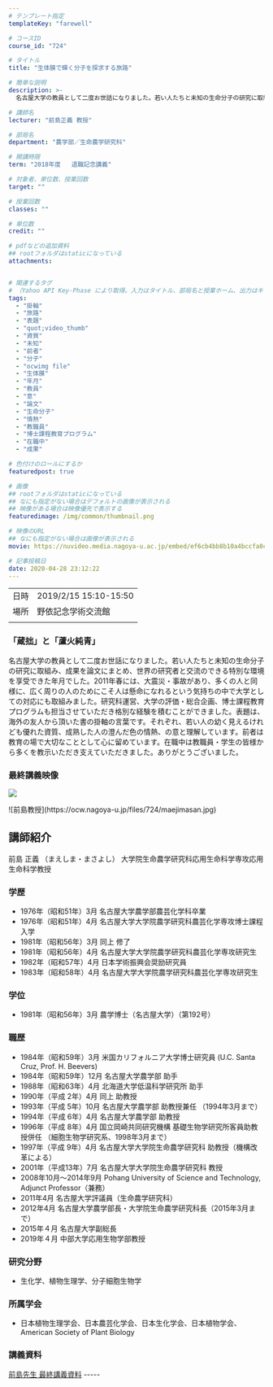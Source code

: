 ```yaml
---
# テンプレート指定
templateKey: "farewell"

# コースID
course_id: "724"

# タイトル
title: "生体膜で輝く分子を探求する旅路"

# 簡単な説明
description: >-
  名古屋大学の教員として二度お世話になりました。若い人たちと未知の生命分子の研究に取組み、成果を論文にまとめ、世界の研究者と交流のできる特別な環境を享受できた年月でした。2011年春には、大震災・事故があり、多くの人と同様に、広く周りの人のためにこそ人は懸命になれるという気持ちの中で大学としての対応にも取組みました。研究科運営、大学の評価・総合企画、博士課程教育プログラムも担当させていただき格別 ....

# 講師名
lecturer: "前島正義 教授"

# 部局名
department: "農学部／生命農学研究科"

# 開講時限
term: "2018年度	退職記念講義"

# 対象者、単位数、授業回数
target: ""

# 授業回数
classes: ""

# 単位数
credit: ""

# pdfなどの追加資料
## rootフォルダはstaticになっている
attachments:


# 関連するタグ
# （Yahoo API Key-Phase により取得。入力はタイトル、部局名と授業ホーム、出力はキーフレーズ（tags））
tags:
  - "掛軸"
  - "旅路"
  - "表題"
  - "quot;video_thumb"
  - "資質"
  - "未知"
  - "前者"
  - "分子"
  - "ocwimg file"
  - "生体膜"
  - "年月"
  - "教員"
  - "意"
  - "論文"
  - "生命分子"
  - "情熱"
  - "教職員"
  - "博士課程教育プログラム"
  - "在職中"
  - "成果"

# 色付けのロールにするか
featuredpost: true

# 画像
## rootフォルダはstaticになっている
## なにも指定がない場合はデフォルトの画像が表示される
## 映像がある場合は映像優先で表示する
featuredimage: /img/common/thumbnail.png

# 映像のURL
## なにも指定がない場合は画像が表示される
movie: https://nuvideo.media.nagoya-u.ac.jp/embed/ef6cb4bb8b10a4bccfa0c40d8e566341d77a35ee

# 記事投稿日
date: 2020-04-28 23:12:22
---
```


|   |   |
|---|---|
| 日時 | 2019/2/15  15:10-15:50 |
| 場所 | 野依記念学術交流館 |
|   |   |


### 「蔵拙」と「蘆火純青」

名古屋大学の教員として二度お世話になりました。若い人たちと未知の生命分子の研究に取組み、成果を論文にまとめ、世界の研究者と交流のできる特別な環境を享受できた年月でした。2011年春には、大震災・事故があり、多くの人と同様に、広く周りの人のためにこそ人は懸命になれるという気持ちの中で大学としての対応にも取組みました。研究科運営、大学の評価・総合企画、博士課程教育プログラムも担当させていただき格別な経験を積むことができました。表題は、海外の友人から頂いた書の掛軸の言葉です。それぞれ、若い人の幼く見えるけれども優れた資質、成熟した人の澄んだ色の情熱、の意と理解しています。前者は教育の場で大切なこととして心に留めています。在職中は教職員・学生の皆様から多くを教示いただき支えていただきました。ありがとうございました。

### 最終講義映像

![](https://ocw.nagoya-u.jp/files/724/video_thumb.png) 


<p>
![前島教授](https://ocw.nagoya-u.jp/files/724/maejimasan.jpg) </p>

## 講師紹介
前島 正義 （まえしま・まさよし） 大学院生命農学研究科応用生命科学専攻応用生命科学教授

### 学歴
* 1976年（昭和51年）3月   名古屋大学農学部農芸化学科卒業
* 1976年（昭和51年）4月   名古屋大学大学院農学研究科農芸化学専攻博士課程入学
* 1981年（昭和56年）3月  同上  修了
* 1981年（昭和56年）4月   名古屋大学大学院農学研究科農芸化学専攻研究生
* 1982年（昭和57年）4月   日本学術振興会奨励研究員
* 1983年（昭和58年）4月   名古屋大学大学院農学研究科農芸化学専攻研究生

### 学位
* 1981年（昭和56年）3月   農学博士（名古屋大学）（第192号）

### 職歴
* 1984年（昭和59年）3月   米国カリフォルニア大学博士研究員 (U.C. Santa Cruz, Prof. H. Beevers)
* 1984年（昭和59年）12月  名古屋大学農学部 助手
* 1988年（昭和63年）4月  北海道大学低温科学研究所 助手
* 1990年（平成 2年）4月   同上  助教授
* 1993年（平成 5年）10月  名古屋大学農学部 助教授兼任 （1994年3月まで）
* 1994年（平成 6年）4月   名古屋大学農学部 助教授
* 1996年（平成 8年）4月  国立岡崎共同研究機構 基礎生物学研究所客員助教授併任 （細胞生物学研究系、1998年3月まで）
* 1997年（平成 9年）4月 名古屋大学大学院生命農学研究科 助教授（機構改革による）
* 2001年（平成13年）7月 名古屋大学大学院生命農学研究科 教授
* 2008年10月〜2014年9月 Pohang University of Science and Technology,  Adjunct Professor（兼務）
* 2011年4月 名古屋大学評議員（生命農学研究科）
* 2012年4月 名古屋大学農学部長・大学院生命農学研究科長（2015年3月まで）
* 2015年４月 名古屋大学副総長
* 2019年４月 中部大学応用生物学部教授

### 研究分野
* 生化学、植物生理学、分子細胞生物学

### 所属学会
* 日本植物生理学会、日本農芸化学会、日本生化学会、日本植物学会、American Society of Plant Biology



### 講義資料

[前島先生 最終講義資料](https://ocw.nagoya-u.jp/files/724/last_lecture.pdf) -----
